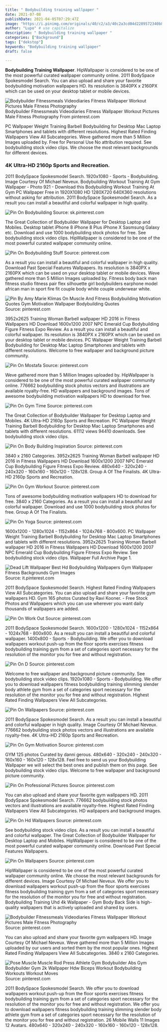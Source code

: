 ```yaml
---
title: " Bodybuilding training wallpaper "
date: 2021-07-08
publishDate: 2021-04-05T07:29:47Z
image: "https://i.pinimg.com/originals/40/c2/a3/40c2a3cd04d2289572340b8a9bc7bf3b.jpg"
author: "Lupo" # use capitalize
description: " Bodybuilding training wallpaper "
categories: ["Background"]
tags: ["dekstop"]
keywords: "Bodybuilding training wallpaper"
draft: false

---
```



**Bodybuilding Training Wallpaper**. HipWallpaper is considered to be one of the most powerful curated wallpaper community online. 2011 BodySpace Spokesmodel Search. You can also upload and share your favorite bodybuilding motivation wallpapers HD. Its resolution is 3840PX x 2160PX which can be used on your desktop tablet or mobile devices.

![Bodybuilder Fitnessmeals Videodiaries Fitness Wallpaper Workout Pictures Male Fitness Photography](https://i.pinimg.com/736x/2b/4d/09/2b4d0973eebd9f45a97d4128b3be6864.jpg "Bodybuilder Fitnessmeals Videodiaries Fitness Wallpaper Workout Pictures Male Fitness Photography")
Bodybuilder Fitnessmeals Videodiaries Fitness Wallpaper Workout Pictures Male Fitness Photography From pinterest.com


PC Wallpaper Weight Training Barbell Bodybuilding for Desktop Mac Laptop Smartphones and tablets with different resolutions. Highest Rated Finding Wallpapers View All Subcategories. Weve gathered more than 5 Million Images uploaded by. Free for Personal Use No attribution required. See bodybuilding stock video clips. We choose the most relevant backgrounds for different devices.

### 4K Ultra-HD 2160p Sports and Recreation.

2011 BodySpace Spokesmodel Search. 1920x1080 - Sports - Bodybuilding. Image Courtesy Of Michael Neveux. Bodybuilding Workout Training At Gym Wallpaper - Photo 921 - Download this Bodybuilding Workout Training At Gym PC Wallpaper Free in 1920X1080 HD 1280X720 640X360 resolutions without asking for attribution. 2011 BodySpace Spokesmodel Search. As a result you can install a beautiful and colorful wallpaper in high quality.


![Pin On Bodybuilding](https://i.pinimg.com/originals/e1/a6/ce/e1a6ce01c7d1cd84c4725ed06aa13cd3.jpg "Pin On Bodybuilding")
Source: sk.pinterest.com

The Great Collection of Bodybuilder Wallpaper for Desktop Laptop and Mobiles. Desktop tablet iPhone 8 iPhone 8 Plus iPhone X Sasmsung Galaxy etc. Download and use 1000 bodybuilding stock photos for free. See bodybuilding stock video clips. HipWallpaper is considered to be one of the most powerful curated wallpaper community online.

![Pin On Bodybuilding Stuff](https://i.pinimg.com/originals/9e/12/7e/9e127ebb940ead81d159314345e09900.jpg "Pin On Bodybuilding Stuff")
Source: pinterest.com

As a result you can install a beautiful and colorful wallpaper in high quality. Download Past Special Features Wallpapers. Its resolution is 3840PX x 2160PX which can be used on your desktop tablet or mobile devices. Weve gathered more than 5 Million Images uploaded by. Fitness body back man fitness studio fitness pair flex silhouette girl bodybuilders earphone model african man in sport fire fit couple body white couple underwear white.

![Pin By Amy Marie Klimas On Muscle And Fitness Bodybuilding Motivation Quotes Gym Motivation Wallpaper Bodybuilding Quotes](https://i.pinimg.com/564x/6b/bc/d4/6bbcd4cb650c542c9041d5aa07cebc10.jpg "Pin By Amy Marie Klimas On Muscle And Fitness Bodybuilding Motivation Quotes Gym Motivation Wallpaper Bodybuilding Quotes")
Source: pinterest.com

3952x2625 Training Woman Barbell wallpaper HD 2016 in Fitness Wallpapers HD Download 1600x1200 2007 NPC Emerald Cup Bodybuilding Figure Fitness Expo Review. As a result you can install a beautiful and colorful wallpaper. Its resolution is 3840PX x 2160PX which can be used on your desktop tablet or mobile devices. PC Wallpaper Weight Training Barbell Bodybuilding for Desktop Mac Laptop Smartphones and tablets with different resolutions. Welcome to free wallpaper and background picture community.

![Pin On Mostafa](https://i.pinimg.com/originals/24/53/34/2453342f63a1a0f9b22b321fe61b8db8.jpg "Pin On Mostafa")
Source: pinterest.com

Weve gathered more than 5 Million Images uploaded by. HipWallpaper is considered to be one of the most powerful curated wallpaper community online. 776662 bodybuilding stock photos vectors and illustrations are available royalty-free. HD wallpapers and background images. Tons of awesome bodybuilding motivation wallpapers HD to download for free.

![Pin On Gym Time](https://i.pinimg.com/originals/a6/37/40/a637406fe84d2c7cd12b28ecb21a5342.jpg "Pin On Gym Time")
Source: pinterest.com

The Great Collection of Bodybuilder Wallpaper for Desktop Laptop and Mobiles. 4K Ultra-HD 2160p Sports and Recreation. PC Wallpaper Weight Training Barbell Bodybuilding for Desktop Mac Laptop Smartphones and tablets with different resolutions. 61112 views 94410 downloads. See bodybuilding stock video clips.

![Pin On Body Building Inspiration](https://i.pinimg.com/originals/71/0d/25/710d25f4083849f0d154e7ec20d1c6b6.jpg "Pin On Body Building Inspiration")
Source: pinterest.com

3840 x 2160 Categories. 3952x2625 Training Woman Barbell wallpaper HD 2016 in Fitness Wallpapers HD Download 1600x1200 2007 NPC Emerald Cup Bodybuilding Figure Fitness Expo Review. 480x640 - 320x240 - 240x320 - 160x160 - 160x120 - 128x128. Group A Of The Finalists. 4K Ultra-HD 2160p Sports and Recreation.

![Pin On Gym Workout](https://i.pinimg.com/736x/c1/25/92/c1259266d8ee6a90bf0467e3febced07.jpg "Pin On Gym Workout")
Source: pinterest.com

Tons of awesome bodybuilding motivation wallpapers HD to download for free. 3840 x 2160 Categories. As a result you can install a beautiful and colorful wallpaper. Download and use 1000 bodybuilding stock photos for free. Group A Of The Finalists.

![Pin On Yoga](https://i.pinimg.com/originals/ca/dd/41/cadd411bd2a19b1c47ef291a91961170.jpg "Pin On Yoga")
Source: pinterest.com

1600x1200 - 1280x1024 - 1152x864 - 1024x768 - 800x600. PC Wallpaper Weight Training Barbell Bodybuilding for Desktop Mac Laptop Smartphones and tablets with different resolutions. 3952x2625 Training Woman Barbell wallpaper HD 2016 in Fitness Wallpapers HD Download 1600x1200 2007 NPC Emerald Cup Bodybuilding Figure Fitness Expo Review. See bodybuilding stock video clips. Wallpaper Full Archive Page 1.

![Dead Lift Wallpaper Best Hd Bodybuilding Wallpapers Gym Wallpaper Fitness Backgrounds Gym Images](https://i.pinimg.com/736x/1d/fc/4d/1dfc4d5fa30ff823a7a4f5259545dfd9.jpg "Dead Lift Wallpaper Best Hd Bodybuilding Wallpapers Gym Wallpaper Fitness Backgrounds Gym Images")
Source: it.pinterest.com

2011 BodySpace Spokesmodel Search. Highest Rated Finding Wallpapers View All Subcategories. You can also upload and share your favorite gym wallpapers HD. Gym 165 photos Curated by Ravi Kooner. - Free Stock Photos and Wallpapers which you can use wherever you want daily thousands of wallpapers are added.

![Pin On Work Out](https://i.pinimg.com/originals/91/30/65/913065462b8c4900754c5075e395267f.jpg "Pin On Work Out")
Source: pinterest.com

2011 BodySpace Spokesmodel Search. 1600x1200 - 1280x1024 - 1152x864 - 1024x768 - 800x600. As a result you can install a beautiful and colorful wallpaper. 1400x800 - Sports - Bodybuilding. We offer you to download wallpapers workout push-up from the floor sports exercises fitness bodybuilding training gym from a set of categories sport necessary for the resolution of the monitor you for free and without registration.

![Pin On D](https://i.pinimg.com/originals/bc/79/a4/bc79a4fe9aa1f6e56f5d00a01ad0dae2.jpg "Pin On D")
Source: pinterest.com

Welcome to free wallpaper and background picture community. See bodybuilding stock video clips. 1920x1080 - Sports - Bodybuilding. We offer you to download wallpapers fitness bodybuilding training slimming slender body athlete gym from a set of categories sport necessary for the resolution of the monitor you for free and without registration. Highest Rated Finding Wallpapers View All Subcategories.

![Pin On Wallpapers](https://i.pinimg.com/originals/07/4c/5d/074c5d7de9bafa9660c25b7e4d52ad20.jpg "Pin On Wallpapers")
Source: pinterest.com

2011 BodySpace Spokesmodel Search. As a result you can install a beautiful and colorful wallpaper in high quality. Image Courtesy Of Michael Neveux. 776662 bodybuilding stock photos vectors and illustrations are available royalty-free. 4K Ultra-HD 2160p Sports and Recreation.

![Pin On Gym Motivation](https://i.pinimg.com/originals/74/44/a0/7444a08bb9557ee3b65b55485869e5be.jpg "Pin On Gym Motivation")
Source: pinterest.com

GYM 125 photos Curated by danni gerous. 480x640 - 320x240 - 240x320 - 160x160 - 160x120 - 128x128. Feel free to send us your Bodybuilding Wallpaper we will select the best ones and publish them on this page. See bodybuilding stock video clips. Welcome to free wallpaper and background picture community.

![Pin On Professional Pictures](https://i.pinimg.com/736x/bf/52/24/bf522468086900ae2421da6be6e9bf61.jpg "Pin On Professional Pictures")
Source: pinterest.com

You can also upload and share your favorite gym wallpapers HD. 2011 BodySpace Spokesmodel Search. 776662 bodybuilding stock photos vectors and illustrations are available royalty-free. Highest Rated Finding Wallpapers View All Subcategories. HD wallpapers and background images.

![Pin On Hd Wallpapers](https://i.pinimg.com/originals/ae/a5/62/aea562e9226fd6c166a3e9c0bf2be824.jpg "Pin On Hd Wallpapers")
Source: pinterest.com

See bodybuilding stock video clips. As a result you can install a beautiful and colorful wallpaper. The Great Collection of Bodybuilder Wallpaper for Desktop Laptop and Mobiles. HipWallpaper is considered to be one of the most powerful curated wallpaper community online. Download Past Special Features Wallpapers.

![Pin On Wallpapers](https://i.pinimg.com/originals/51/c0/b4/51c0b4efe98f25b8679a09085af83736.jpg "Pin On Wallpapers")
Source: pinterest.com

HipWallpaper is considered to be one of the most powerful curated wallpaper community online. We choose the most relevant backgrounds for different devices. Image Courtesy Of Michael Neveux. We offer you to download wallpapers workout push-up from the floor sports exercises fitness bodybuilding training gym from a set of categories sport necessary for the resolution of the monitor you for free and without registration. Bodybuilding Training Uhd 4k Wallpaper - Gym Body Back Side is high-quality wallpapers that is actively uploaded and shared by users.

![Bodybuilder Fitnessmeals Videodiaries Fitness Wallpaper Workout Pictures Male Fitness Photography](https://i.pinimg.com/736x/2b/4d/09/2b4d0973eebd9f45a97d4128b3be6864.jpg "Bodybuilder Fitnessmeals Videodiaries Fitness Wallpaper Workout Pictures Male Fitness Photography")
Source: pinterest.com

You can also upload and share your favorite gym wallpapers HD. Image Courtesy Of Michael Neveux. Weve gathered more than 5 Million Images uploaded by our users and sorted them by the most popular ones. Highest Rated Finding Wallpapers View All Subcategories. 3840 x 2160 Categories.

![Pose Muscle Muscle Rod Press Athlete Gym Bodybuilder Abs Gym Bodybuilder Gym 2k Wallpaper Hdw Biceps Workout Bodybuilding Workouts Workout Moves](https://i.pinimg.com/originals/40/c2/a3/40c2a3cd04d2289572340b8a9bc7bf3b.jpg "Pose Muscle Muscle Rod Press Athlete Gym Bodybuilder Abs Gym Bodybuilder Gym 2k Wallpaper Hdw Biceps Workout Bodybuilding Workouts Workout Moves")
Source: pinterest.com

2011 BodySpace Spokesmodel Search. We offer you to download wallpapers workout push-up from the floor sports exercises fitness bodybuilding training gym from a set of categories sport necessary for the resolution of the monitor you for free and without registration. We offer you to download wallpapers fitness bodybuilding training slimming slender body athlete gym from a set of categories sport necessary for the resolution of the monitor you for free and without registration. 26 Mobile Walls 11 Images 12 Avatars. 480x640 - 320x240 - 240x320 - 160x160 - 160x120 - 128x128.

